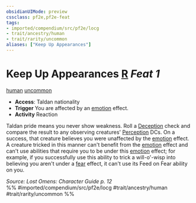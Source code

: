 ```yaml
---
obsidianUIMode: preview
cssclass: pf2e,pf2e-feat
tags:
- imported/compendium/src/pf2e/locg
- trait/ancestry/human
- trait/rarity/uncommon
aliases: ["Keep Up Appearances"]
---
```

# Keep Up Appearances  [R](chapter-9-playing-the-game.md#Actions "Reaction") *Feat 1*  
[human](human.md)  [uncommon](uncommon.md)  

- **Access**: Taldan nationality
- **Trigger** You are affected by an [emotion](emotion.md) effect.
- **Activity** Reaction

Taldan pride means you never show weakness. Roll a [Deception](../skills.md#Deception) check and compare the result to any observing creatures' [Perception](../skills.md#Perception) DCs. On a success, that creature believes you were unaffected by the [emotion](emotion.md) effect. A creature tricked in this manner can't benefit from the [emotion](emotion.md) effect and can't use abilities that require you to be under this [emotion](emotion.md) effect; for example, if you successfully use this ability to trick a will-o'-wisp into believing you aren't under a [fear](rules/traits/fear.md) effect, it can't use its Feed on Fear ability on you.

*Source: Lost Omens: Character Guide p. 12*  
%% #imported/compendium/src/pf2e/locg #trait/ancestry/human #trait/rarity/uncommon %%